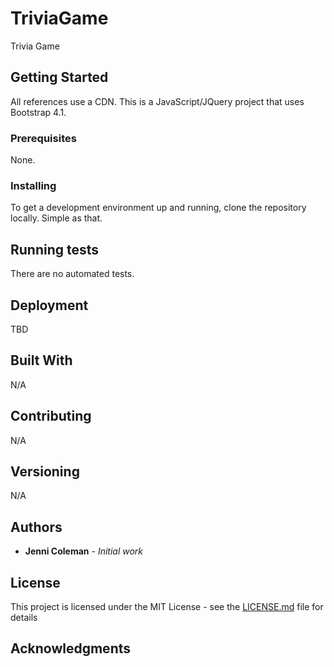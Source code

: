 # TriviaGame
Trivia Game

## Getting Started
 
 All references use a CDN.
 This is a JavaScript/JQuery project that uses Bootstrap 4.1. 

### Prerequisites

None.

### Installing

To get a development environment up and running, clone the repository locally.  Simple as that.

## Running tests

There are no automated tests.

## Deployment

TBD

## Built With

N/A

## Contributing

N/A

## Versioning

N/A

## Authors

* **Jenni Coleman** - *Initial work*

## License

This project is licensed under the MIT License - see the [LICENSE.md](LICENSE.md) file for details

## Acknowledgments


